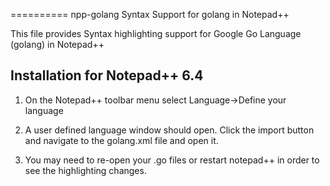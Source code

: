 ==========
npp-golang
Syntax Support for golang in Notepad++ 

This file provides Syntax highlighting support for Google Go Language (golang) in Notepad++

Installation for Notepad++ 6.4
----

1. On the Notepad++ toolbar menu select Language->Define your language

2. A user defined language window should open. Click the import button and navigate to the golang.xml file 
	and open it.
	
3. You may need to re-open your .go files or restart notepad++ in order to see the highlighting changes.

